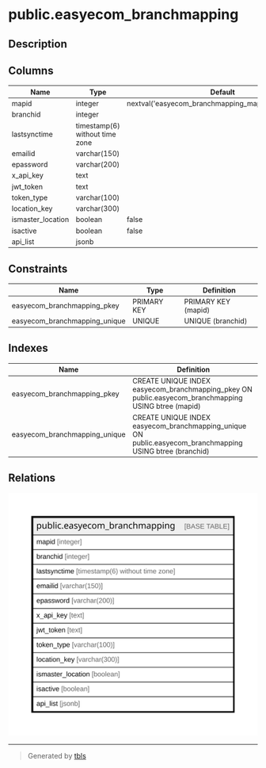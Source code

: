 # public.easyecom_branchmapping

## Description

## Columns

| Name | Type | Default | Nullable | Children | Parents | Comment |
| ---- | ---- | ------- | -------- | -------- | ------- | ------- |
| mapid | integer | nextval('easyecom_branchmapping_mapid_seq'::regclass) | false |  |  |  |
| branchid | integer |  | true |  |  |  |
| lastsynctime | timestamp(6) without time zone |  | true |  |  |  |
| emailid | varchar(150) |  | true |  |  |  |
| epassword | varchar(200) |  | true |  |  |  |
| x_api_key | text |  | true |  |  |  |
| jwt_token | text |  | true |  |  |  |
| token_type | varchar(100) |  | true |  |  |  |
| location_key | varchar(300) |  | true |  |  |  |
| ismaster_location | boolean | false | true |  |  |  |
| isactive | boolean | false | true |  |  |  |
| api_list | jsonb |  | true |  |  |  |

## Constraints

| Name | Type | Definition |
| ---- | ---- | ---------- |
| easyecom_branchmapping_pkey | PRIMARY KEY | PRIMARY KEY (mapid) |
| easyecom_branchmapping_unique | UNIQUE | UNIQUE (branchid) |

## Indexes

| Name | Definition |
| ---- | ---------- |
| easyecom_branchmapping_pkey | CREATE UNIQUE INDEX easyecom_branchmapping_pkey ON public.easyecom_branchmapping USING btree (mapid) |
| easyecom_branchmapping_unique | CREATE UNIQUE INDEX easyecom_branchmapping_unique ON public.easyecom_branchmapping USING btree (branchid) |

## Relations

![er](public.easyecom_branchmapping.svg)

---

> Generated by [tbls](https://github.com/k1LoW/tbls)

